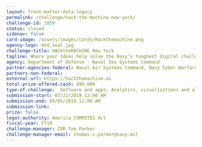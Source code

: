 ```yaml
---
layout: front-matter-data-legacy
permalink: /challenge/hack-the-machine-new-york/
challenge-id: 1059
status: closed
sidenav: false
card-image: /assets/images/cards/Hackthemachine.png
agency-logo: dod_seal.jpg
challenge-title: HACKtheMACHINE New York
tagline: Where your ideas help solve the Navy’s toughest digital challenges
agency: Department of Defense - Naval Sea Systems Command
partner-agencies-federal: Naval Air Systems Command, Navy Cyber Warfare Development Center, PEO C4I
partners-non-federal: 
external-url: https://hackthemachine.ai
total-prize-offered-cash: $90,000
type-of-challenge:  Software and apps; Analytics, visualizations and algorithms; Scientific
submission-start: 07/22/2019 12:00 AM
submission-end: 09/05/2019 12:00 AM
submission-link: 
prize: false
legal-authority: America COMPETES Act
fiscal-year: FY19
challenge-manager: CDR Tom Parker
challenge-manager-email: thomas.c.parker@navy.mil
---
```

